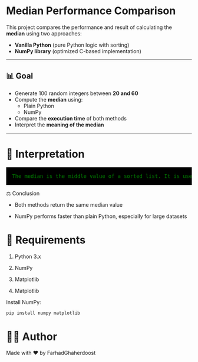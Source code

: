 # Median Performance Comparison

This project compares the performance and result of calculating the **median** using two approaches:

- **Vanilla Python** (pure Python logic with sorting)
- **NumPy library** (optimized C-based implementation)

---

## 📊 Goal

- Generate 100 random integers between **20 and 60**
- Compute the **median** using:
  - Plain Python
  - NumPy
- Compare the **execution time** of both methods
- Interpret the **meaning of the median**

---

# 📌 Interpretation

<pre style="color:green;padding:1rem;background-color:black">The median is the middle value of a sorted list. It is useful for understanding the central tendency of a dataset, especially when the data contains outliers, as it is less sensitive to them compared to the mean.</pre>

⚖️ Conclusion
- Both methods return the same median value

- NumPy performs faster than plain Python, especially for large datasets

# 🧰 Requirements
1. Python 3.x

2. NumPy
3. Matplotlib

3. Matplotlib
   
Install NumPy:
```python
pip install numpy matplotlib
```
# 🧑‍💻 Author
Made with ❤️ by FarhadGhaherdoost
